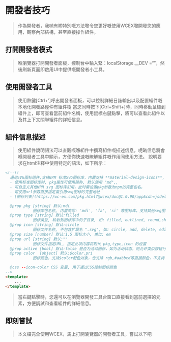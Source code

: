 <!--DESC: {icon:{name:"attractions",pkg:"mdi",type:"filled"},id:4} -->
# 開發者技巧
> 作為開發者，我哋有啲特別嘅方法嚟令您更好嘅使用WCEX嚟開發您的應用，觀察內部結構，甚至直接操作組件。

## 打開開發者模式
> 喺瀏覽器打開開發者面板，控制台中輸入緊：localStorage.__DEV =“”，然後刷新頁面即啟用UI中提供嘅開發者小工具。

## 使用開發者工具
> 使用熱鍵[Ctrl+']呼出開發者面板，可以控制詳細日誌輸出以及配置組件嘅本地化開發路徑仲有組件樹
> 當您同時按下[Ctrl+Shift+]時，同時移動鼠標到組件上，即可查看當前組件名稱，使用鼠標右鍵點擊，將可以查看此組件以及其上下文關聯組件的詳細信息。

## 組件信息描述
> 使用組件說明語法可以直觀嘅喺組件中撰寫組件嘅描述信息，呢啲信息將會喺開發者工具中顯示，方便你快速嘅瞭解組件嘅作用同使用方法。
> 說明要求在html注釋中使用特定的語法，如下所示：
```html
<!--!!
  通用SVG图标组件,支持NPM 标准SVG图标库，内置支持 **material-design-icons**, **fortawesome**, **svg-icons**,
  - 使用标准图标库时, pkg属性可使用简称, 默认使用 "md",,
  - 可自定义其他NPM svg 图标库引用，此时需设置pkg参数为npm的完整包名。
  - 可使用url参数直接指定需引用svg图标的完整地址  
  - [图标列表](https://wc-ex.com/pkg.html?@wcex/doc@1.0.90/app&cdn=jsdelivr&lang=cn#wcex-doc.doc%3Furl%3D%E6%89%A9%E5%B1%95%2F02-%E5%9B%BE%E6%A0%87%E5%BA%93.md%26lang%3Dcn)

  @prop pkg [string] 默认:mdi
            图标库包名称, 内置简写: 'mdi', 'fa', 'si' 等图标库，支持其他svg图标库
  @prop type [string] 默认:filled
            图标类型, 映射到图标库中的子目录, 如: filled, outlined, round,sharp,two-tone
  @prop icon [string] 默认:circle
            图标文件名称, 不包含扩展名 ".svg", 如: circle, add, delete, edit, search, home, user, ...
  @prop size [number] 默认:1.5 图标大小, 单位: em
  @prop url [string] 默认:""
            图标文件指定URL, 指定此项内容将取代 pkg,type,icon 的设置
  @prop active [bool] 默认:false 是否为活动图标，如为活动状态，则允许类似按钮行为，并发送点击事件
  @prop color  [object] 默认:$color.pri
            图标颜色，支持$color配色对象，也支持 rgb,#aabbcd等直接颜色，不支持 "red,green"等名称色.

  @css --icon-color CSS 变量, 用于通过CSS控制图标颜色
-->
<template>
    ...
</template>

```
> 當右鍵點擊時，您還可以在瀏覽器開發工具台窗口直接看到當前選擇的元素，方便調試和查看組件的詳細信息。

## 即刻嘗試
> 本文檔完全使用WCEX，馬上打開瀏覽器的開發者工具，嘗試以下吧
